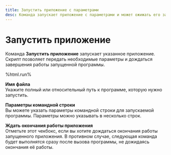 ```yaml
---
title: Запустить приложение с параметрами
desc: Команда запускает приложение с параметрами и может ожижать его завершения.
---
```

# Запустить приложение

Команда **Запустить приложение** запускает указанное приложение. Скрипт позволяет передать необходимые параметры и дождаться завершения работы запущенной программы.

%html.run%

**Имя файла**  
Укажите полный или относительный путь к программе, которую нужно запустить.

**Параметры командной строки**  
Вы можете указать параметры командной строки для запускаемой программы. Параметры можно указывать в несколько строк.

**Ждать окончания работы приложения**  
Отметьте этот чекбокс, если вы хотите дождаться окончания работы запущенного приложения. В противном случае, следующая команда будет выполнятся сразу после вызова программы, не дожидаясь окончания её работы.

